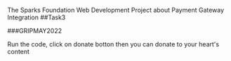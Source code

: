 The Sparks Foundation
Web Development Project about Payment Gateway Integration ##Task3

###GRIPMAY2022

Run the code, click on donate botton then you can donate to your heart's content

